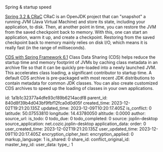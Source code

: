 Spring & startup speed

[Spring 3.2 & CRaC](https://foojay.io/today/springboot-3-2-crac/)
CRaC is an OpenJDK project that can "snapshot" a running JVM (Java Virtual Machine) and store its state, including your application, to disk. Then, at another point in time, you can restore the JVM from the saved checkpoint back to memory. With this, one can start an application, warm it up, and create a checkpoint. Restoring from the saved checkpoint back to memory mainly relies on disk I/O, which means it is really fast (in the range of milliseconds).

[CDS with Spring Framework 6.1](https://spring.io/blog/2023/12/04/cds-with-spring-framework-6-1)
Class Data Sharing (CDS) helps reduce the startup time and memory footprint of JVMs by caching class metadata in an archive file so that it can be quickly pre-loaded into a newly launched JVM. This accelerates class loading, a significant contributor to startup time. A default CDS archive is pre-packaged with most recent JDK distributions to contain metadata for common JDK classes. You can also create customized CDS archives to speed up the loading of classes in your own applications.

id: 1a1b1c32377a4dfe93cf89b6214acdf8
parent_id: 840d8f39b4d043bf9fbf12fca0d0d05f
created_time: 2023-12-02T19:21:20.135Z
updated_time: 2023-12-09T10:20:17.405Z
is_conflict: 0
latitude: 50.07553810
longitude: 14.43780050
altitude: 0.0000
author: 
source_url: 
is_todo: 0
todo_due: 0
todo_completed: 0
source: joplin-desktop
source_application: net.cozic.joplin-desktop
application_data: 
order: 0
user_created_time: 2023-12-02T19:21:20.135Z
user_updated_time: 2023-12-09T10:20:17.405Z
encryption_cipher_text: 
encryption_applied: 0
markup_language: 1
is_shared: 0
share_id: 
conflict_original_id: 
master_key_id: 
user_data: 
type_: 1